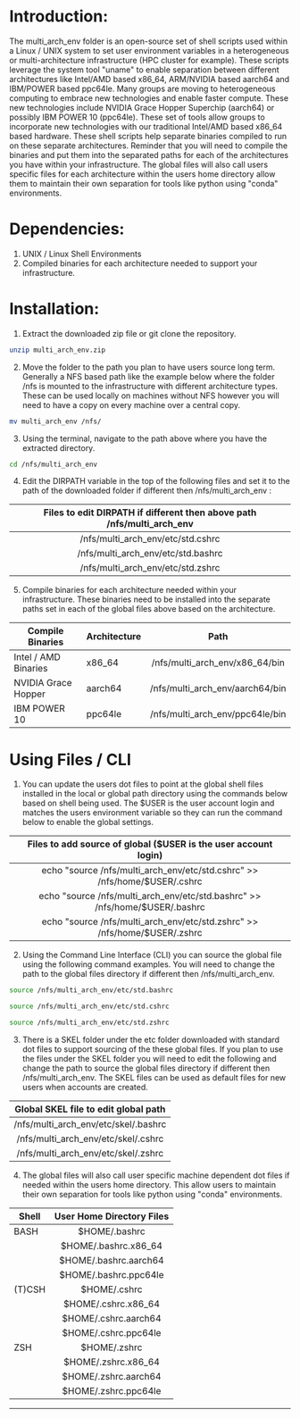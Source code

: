 **Introduction:**
========================================================================================

The multi_arch_env folder is an open-source set of shell scripts used within a Linux / UNIX system to set user environment variables in a heterogeneous or multi-architecture infrastructure (HPC cluster for example). These scripts leverage the system tool "uname" to enable separation between different architectures like Intel/AMD based x86_64, ARM/NVIDIA based aarch64 and IBM/POWER based ppc64le. Many groups are moving to heterogeneous computing to embrace new technologies and enable faster compute. These new technologies include NVIDIA Grace Hopper Superchip (aarch64) or possibly IBM POWER 10 (ppc64le). These set of tools allow groups to incorporate new technologies with our traditional Intel/AMD based x86_64 based hardware. These shell scripts help separate binaries compiled to run on these separate architectures. Reminder that you will need to compile the binaries and put them into the separated paths for each of the architectures you have within your infrastructure. The global files will also call users specific files for each architecture within the users home directory allow them to maintain their own separation for tools like python using "conda" environments.



**Dependencies:**
========================================================================================

1) UNIX / Linux Shell Environments
2) Compiled binaries for each architecture needed to support your infrastructure.




**Installation:**
========================================================================================

1) Extract the downloaded zip file or git clone the repository.
```bash
unzip multi_arch_env.zip
```
2) Move the folder to the path you plan to have users source long term. Generally a NFS based path like the example below where the folder /nfs is mounted to the infrastructure with different architecture types. These can be used locally on machines without NFS however you will need to have a copy on every machine over a central copy.
```bash
mv multi_arch_env /nfs/
```
3) Using the terminal, navigate to the path above where you have the extracted directory.
```bash
cd /nfs/multi_arch_env
```
4) Edit the DIRPATH variable in the top of the following files and set it to the path of the downloaded folder if different then /nfs/multi_arch_env :

| Files to edit DIRPATH if different then above path /nfs/multi_arch_env |
| :--------------------------------------------------------------------: |
| /nfs/multi_arch_env/etc/std.cshrc |
| /nfs/multi_arch_env/etc/std.bashrc |
| /nfs/multi_arch_env/etc/std.zshrc |

5) Compile binaries for each architecture needed within your infrastructure. These binaries need to be installed into the separate paths set in each of the global files above based on the architecture.


| Compile Binaries | Architecture | Path |
| ---------------- | ------------ | :--: |
| Intel / AMD Binaries | x86_64 | /nfs/multi_arch_env/x86_64/bin |
| NVIDIA Grace Hopper | aarch64 | /nfs/multi_arch_env/aarch64/bin |
| IBM POWER 10 | ppc64le | /nfs/multi_arch_env/ppc64le/bin |

**Using Files / CLI**
========================================================================================

1) You can update the users dot files to point at the global shell files installed in the local or global path directory using the commands below based on shell being used. The $USER is the user account login and matches the users environment variable so they can run the command below to enable the global settings.  
	
| Files to add source of global ($USER is the user account login)|
| :------------------------------------------------------------: |
| echo "source /nfs/multi_arch_env/etc/std.cshrc" >> /nfs/home/$USER/.cshrc |
| echo "source /nfs/multi_arch_env/etc/std.bashrc" >> /nfs/home/$USER/.bashrc |
| echo "source /nfs/multi_arch_env/etc/std.zshrc" >> /nfs/home/$USER/.zshrc |


2) Using the Command Line Interface (CLI) you can source the global file using the following command examples. You will need to change the path to the global files directory if different then /nfs/multi_arch_env. 
```bash
source /nfs/multi_arch_env/etc/std.bashrc
```
```bash
source /nfs/multi_arch_env/etc/std.cshrc
```
```bash
source /nfs/multi_arch_env/etc/std.zshrc
```


3) There is a SKEL folder under the etc folder downloaded with standard dot files to support sourcing of the these global files. If you plan to use the files under the SKEL folder you will need to edit the following and change the path to source the global files directory if different then /nfs/multi_arch_env. The SKEL files can be used as default files for new users when accounts are created.

| Global SKEL file to edit global path |
| :---------------------------: |
| /nfs/multi_arch_env/etc/skel/.bashrc |
| /nfs/multi_arch_env/etc/skel/.cshrc |
| /nfs/multi_arch_env/etc/skel/.zshrc |


4) The global files will also call user specific machine dependent dot files if needed within the users home directory. This allow users to maintain their own separation for tools like python using "conda" environments.

| Shell | User Home Directory Files |
| ----- | :-------------------------------: |
| BASH   | $HOME/.bashrc |
|        | $HOME/.bashrc.x86_64 |
|        | $HOME/.bashrc.aarch64 |
|        | $HOME/.bashrc.ppc64le |
| (T)CSH | $HOME/.cshrc |
|        | $HOME/.cshrc.x86_64 |
|        | $HOME/.cshrc.aarch64 |
|        | $HOME/.cshrc.ppc64le |
| ZSH    | $HOME/.zshrc |
|        | $HOME/.zshrc.x86_64 |
|        | $HOME/.zshrc.aarch64 |
|        | $HOME/.zshrc.ppc64le |


----------------------------------------------------------------------------------------------------------------------
